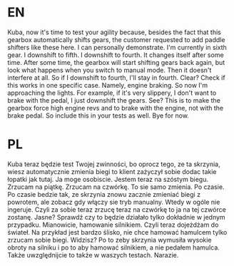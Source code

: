 # EN

Kuba, now it's time to test your agility because, besides the fact that this gearbox automatically shifts gears, the customer requested to add paddle shifters like these here. I can personally demonstrate. I'm currently in sixth gear. I downshift to fifth. I downshift to fourth. It changes itself after some time. After some time, the gearbox will start shifting gears back again, but look what happens when you switch to manual mode. Then it doesn't interfere at all. So if I downshift to fourth, I'll stay in fourth. Clear? Check if this works in one specific case. Namely, engine braking. So now I'm approaching the lights. For example, if it's very slippery, I don't want to brake with the pedal, I just downshift the gears. See? This is to make the gearbox force high engine revs and to brake with the engine, not with the brake pedal. So include this in your tests as well. Bye for now.

# PL

Kuba teraz będzie test Twojej zwinności, bo oprocz tego, ze ta skrzynia, wiesz automatycznie zmienia biegi to klient zażyczył sobie dodac takie łopatki jak tutaj. Ja moge osobiscie. Jestem teraz na szóstym biegu. Zrzucam na piątkę. Zrzucam na czwórkę. To sie samo zmienia. Po czasie. Po czasie bedzie tak, ze skrzynia znowu zacznie zmieniać biegi z powrotem, ale zobacz gdy włączy sie tryb manualny. Wtedy w ogóle nie ingeruje. Czyli za sobie teraz zrzucę teraz na czwórkę to ja na tej czwórce zostanę. Jasne? Sprawdź czy to będzie działało tylko dokładnie w jednym przypadku. Mianowicie, hamowanie silnikiem. Czyli teraz dojeżdżam do świateł. Na przykład jest bardzo ślisko, nie chce hamować hamulcem tylko zrzucam sobie biegi. Widzisz? Po to zeby skrzynia wymusiła wysokie obroty na silniku i po to aby hamować silnikiem, a nie pedałem hamulca. Także uwzględnijcie to także w waszych testach. Narazie.